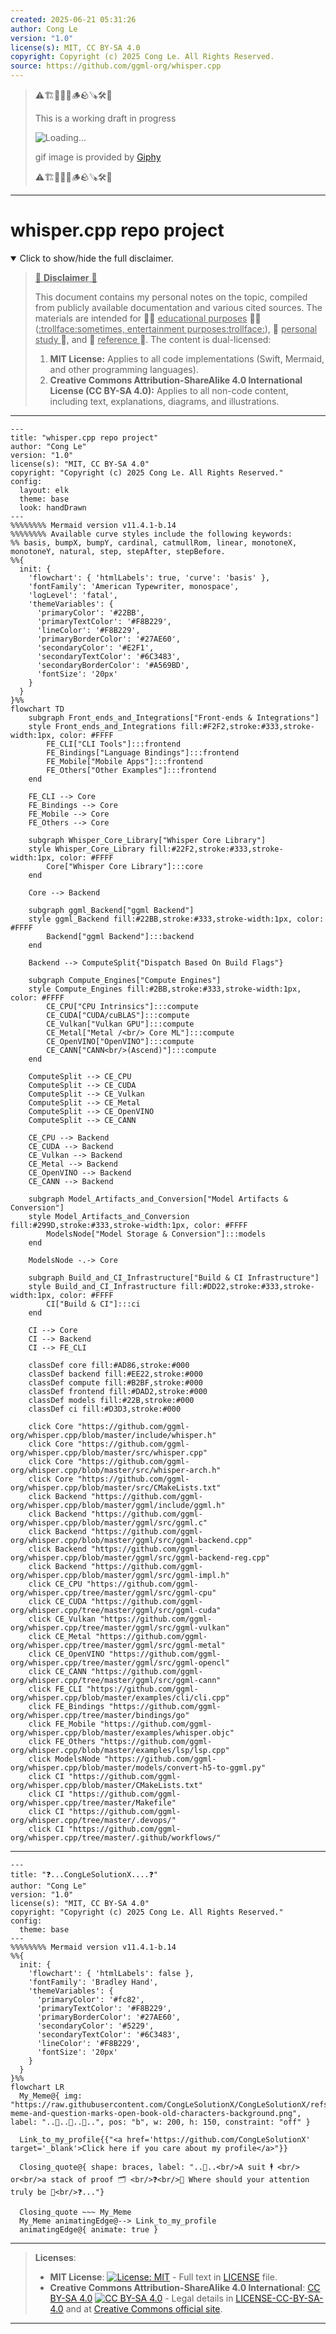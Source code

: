```yaml
---
created: 2025-06-21 05:31:26
author: Cong Le
version: "1.0"
license(s): MIT, CC BY-SA 4.0
copyright: Copyright (c) 2025 Cong Le. All Rights Reserved.
source: https://github.com/ggml-org/whisper.cpp
---
```



> ⚠️🏗️🚧🦺🧱🪵🪨🪚🛠️👷
> 
> This is a working draft in progress
> 
> ![Loading...](https://media4.giphy.com/media/v1.Y2lkPTc5MGI3NjExaTFnNnAyemJrdDRpMnFib2ZlNXJ3bmEwZnk5NWZ3aDc2azhxdzR0bSZlcD12MV9pbnRlcm5hbF9naWZfYnlfaWQmY3Q9Zw/ggREjp7UHSmnaL6e1p/giphy.gif)
>
> gif image is provided by [Giphy](https://giphy.com)
> 
> ⚠️🏗️🚧🦺🧱🪵🪨🪚🛠️👷


----




# whisper.cpp repo project
<details open>
<summary>Click to show/hide the full disclaimer.</summary>
   
> <ins>📢 **Disclaimer** 🚨</ins>
>
> This document contains my personal notes on the topic,
> compiled from publicly available documentation and various cited sources.
> The materials are intended for 👨‍🎓 <ins>educational purposes</ins> 👨‍🎓 (<ins>:trollface:sometimes, entertainment purposes:trollface:</ins>), 📖 <ins> personal study </ins> 📖, and 🔖 <ins> reference </ins> 🔖.
> The content is dual-licensed:
> 1. **MIT License:** Applies to all code implementations (Swift, Mermaid, and other programming languages).
> 2. **Creative Commons Attribution-ShareAlike 4.0 International License (CC BY-SA 4.0):** Applies to all non-code content, including text, explanations, diagrams, and illustrations.

</details>


---



```mermaid
---
title: "whisper.cpp repo project"
author: "Cong Le"
version: "1.0"
license(s): "MIT, CC BY-SA 4.0"
copyright: "Copyright (c) 2025 Cong Le. All Rights Reserved."
config:
  layout: elk
  theme: base
  look: handDrawn
---
%%%%%%%% Mermaid version v11.4.1-b.14
%%%%%%%% Available curve styles include the following keywords:
%% basis, bumpX, bumpY, cardinal, catmullRom, linear, monotoneX, monotoneY, natural, step, stepAfter, stepBefore.
%%{
  init: {
    'flowchart': { 'htmlLabels': true, 'curve': 'basis' },
    'fontFamily': 'American Typewriter, monospace',
    'logLevel': 'fatal',
    'themeVariables': {
      'primaryColor': '#22BB',
      'primaryTextColor': '#F8B229',
      'lineColor': '#F8B229',
      'primaryBorderColor': '#27AE60',
      'secondaryColor': '#E2F1',
      'secondaryTextColor': '#6C3483',
      'secondaryBorderColor': '#A569BD',
      'fontSize': '20px'
    }
  }
}%%
flowchart TD
    subgraph Front_ends_and_Integrations["Front-ends & Integrations"]
    style Front_ends_and_Integrations fill:#F2F2,stroke:#333,stroke-width:1px, color: #FFFF
        FE_CLI["CLI Tools"]:::frontend
        FE_Bindings["Language Bindings"]:::frontend
        FE_Mobile["Mobile Apps"]:::frontend
        FE_Others["Other Examples"]:::frontend
    end

    FE_CLI --> Core
    FE_Bindings --> Core
    FE_Mobile --> Core
    FE_Others --> Core

    subgraph Whisper_Core_Library["Whisper Core Library"]
    style Whisper_Core_Library fill:#22F2,stroke:#333,stroke-width:1px, color: #FFFF
        Core["Whisper Core Library"]:::core
    end

    Core --> Backend

    subgraph ggml_Backend["ggml Backend"]
    style ggml_Backend fill:#22BB,stroke:#333,stroke-width:1px, color: #FFFF
        Backend["ggml Backend"]:::backend
    end

    Backend --> ComputeSplit{"Dispatch Based On Build Flags"}

    subgraph Compute_Engines["Compute Engines"]
    style Compute_Engines fill:#2BB,stroke:#333,stroke-width:1px, color: #FFFF
        CE_CPU["CPU Intrinsics"]:::compute
        CE_CUDA["CUDA/cuBLAS"]:::compute
        CE_Vulkan["Vulkan GPU"]:::compute
        CE_Metal["Metal /<br/> Core ML"]:::compute
        CE_OpenVINO["OpenVINO"]:::compute
        CE_CANN["CANN<br/>(Ascend)"]:::compute
    end

    ComputeSplit --> CE_CPU
    ComputeSplit --> CE_CUDA
    ComputeSplit --> CE_Vulkan
    ComputeSplit --> CE_Metal
    ComputeSplit --> CE_OpenVINO
    ComputeSplit --> CE_CANN

    CE_CPU --> Backend
    CE_CUDA --> Backend
    CE_Vulkan --> Backend
    CE_Metal --> Backend
    CE_OpenVINO --> Backend
    CE_CANN --> Backend

    subgraph Model_Artifacts_and_Conversion["Model Artifacts & Conversion"]
    style Model_Artifacts_and_Conversion fill:#299D,stroke:#333,stroke-width:1px, color: #FFFF
        ModelsNode["Model Storage & Conversion"]:::models
    end

    ModelsNode -.-> Core

    subgraph Build_and_CI_Infrastructure["Build & CI Infrastructure"]
    style Build_and_CI_Infrastructure fill:#DD22,stroke:#333,stroke-width:1px, color: #FFFF
        CI["Build & CI"]:::ci
    end

    CI --> Core
    CI --> Backend
    CI --> FE_CLI

    classDef core fill:#AD86,stroke:#000
    classDef backend fill:#EE22,stroke:#000
    classDef compute fill:#B2BF,stroke:#000
    classDef frontend fill:#DAD2,stroke:#000
    classDef models fill:#22B,stroke:#000
    classDef ci fill:#D3D3,stroke:#000

    click Core "https://github.com/ggml-org/whisper.cpp/blob/master/include/whisper.h"
    click Core "https://github.com/ggml-org/whisper.cpp/blob/master/src/whisper.cpp"
    click Core "https://github.com/ggml-org/whisper.cpp/blob/master/src/whisper-arch.h"
    click Core "https://github.com/ggml-org/whisper.cpp/blob/master/src/CMakeLists.txt"
    click Backend "https://github.com/ggml-org/whisper.cpp/blob/master/ggml/include/ggml.h"
    click Backend "https://github.com/ggml-org/whisper.cpp/blob/master/ggml/src/ggml.c"
    click Backend "https://github.com/ggml-org/whisper.cpp/blob/master/ggml/src/ggml-backend.cpp"
    click Backend "https://github.com/ggml-org/whisper.cpp/blob/master/ggml/src/ggml-backend-reg.cpp"
    click Backend "https://github.com/ggml-org/whisper.cpp/blob/master/ggml/src/ggml-impl.h"
    click CE_CPU "https://github.com/ggml-org/whisper.cpp/tree/master/ggml/src/ggml-cpu"
    click CE_CUDA "https://github.com/ggml-org/whisper.cpp/tree/master/ggml/src/ggml-cuda"
    click CE_Vulkan "https://github.com/ggml-org/whisper.cpp/tree/master/ggml/src/ggml-vulkan"
    click CE_Metal "https://github.com/ggml-org/whisper.cpp/tree/master/ggml/src/ggml-metal"
    click CE_OpenVINO "https://github.com/ggml-org/whisper.cpp/tree/master/ggml/src/ggml-opencl"
    click CE_CANN "https://github.com/ggml-org/whisper.cpp/tree/master/ggml/src/ggml-cann"
    click FE_CLI "https://github.com/ggml-org/whisper.cpp/blob/master/examples/cli/cli.cpp"
    click FE_Bindings "https://github.com/ggml-org/whisper.cpp/tree/master/bindings/go"
    click FE_Mobile "https://github.com/ggml-org/whisper.cpp/blob/master/examples/whisper.objc"
    click FE_Others "https://github.com/ggml-org/whisper.cpp/blob/master/examples/lsp/lsp.cpp"
    click ModelsNode "https://github.com/ggml-org/whisper.cpp/blob/master/models/convert-h5-to-ggml.py"
    click CI "https://github.com/ggml-org/whisper.cpp/blob/master/CMakeLists.txt"
    click CI "https://github.com/ggml-org/whisper.cpp/tree/master/Makefile"
    click CI "https://github.com/ggml-org/whisper.cpp/tree/master/.devops/"
    click CI "https://github.com/ggml-org/whisper.cpp/tree/master/.github/workflows/"
```

---

```mermaid
---
title: "❓...CongLeSolutionX....❓"
author: "Cong Le"
version: "1.0"
license(s): "MIT, CC BY-SA 4.0"
copyright: "Copyright (c) 2025 Cong Le. All Rights Reserved."
config:
  theme: base
---
%%%%%%%% Mermaid version v11.4.1-b.14
%%{
  init: {
    'flowchart': { 'htmlLabels': false },
    'fontFamily': 'Bradley Hand',
    'themeVariables': {
      'primaryColor': '#fc82',
      'primaryTextColor': '#F8B229',
      'primaryBorderColor': '#27AE60',
      'secondaryColor': '#5229',
      'secondaryTextColor': '#6C3483',
      'lineColor': '#F8B229',
      'fontSize': '20px'
    }
  }
}%%
flowchart LR
  My_Meme@{ img: "https://raw.githubusercontent.com/CongLeSolutionX/CongLeSolutionX/refs/heads/main/assets/images/My-meme-and-question-marks-open-book-old-characters-background.png", label: "..🙉..👀..📖..", pos: "b", w: 200, h: 150, constraint: "off" }

  Link_to_my_profile{{"<a href='https://github.com/CongLeSolutionX' target='_blank'>Click here if you care about my profile</a>"}}

  Closing_quote@{ shape: braces, label: "..👀..<br/>A suit 🕴️ <br/> or<br/>a stack of proof 🗂️ <br/>❓<br/>💭 Where should your attention truly be 💬<br/>❓..."}

  Closing_quote ~~~ My_Meme
  My_Meme animatingEdge@--> Link_to_my_profile
  animatingEdge@{ animate: true }

```

---
><b>Licenses</b>:
>
>- <b>MIT License</b>:  [![License: MIT](https://img.shields.io/badge/License-MIT-yellow.svg)](LICENSE) - Full text in [LICENSE](LICENSE) file.
>- <b>Creative Commons Attribution-ShareAlike 4.0 International</b>: [CC BY-SA 4.0](https://creativecommons.org/licenses/by-sa/4.0/) [![CC BY-SA 4.0](https://licensebuttons.net/l/by-sa/4.0/88x31.png)](https://creativecommons.org/licenses/by-sa/4.0/) - Legal details in [LICENSE-CC-BY-SA-4.0](THE_PAST/LICENSE-CC-BY-SA-4.0) and at [Creative Commons official site](https://creativecommons.org/licenses/by-sa/4.0/).
>
---
